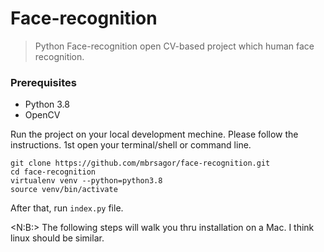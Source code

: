# Face-recognition

> Python Face-recognition open CV-based project which human face recognition.

### Prerequisites
- Python 3.8
- OpenCV

Run the project on your local development mechine. Please follow the instructions.
1st open your terminal/shell or command line.

```base
git clone https://github.com/mbrsagor/face-recognition.git
cd face-recognition
virtualenv venv --python=python3.8
source venv/bin/activate
```
After that, run `index.py` file.

<N:B:> The following steps will walk you thru installation on a Mac. I think linux should be similar.